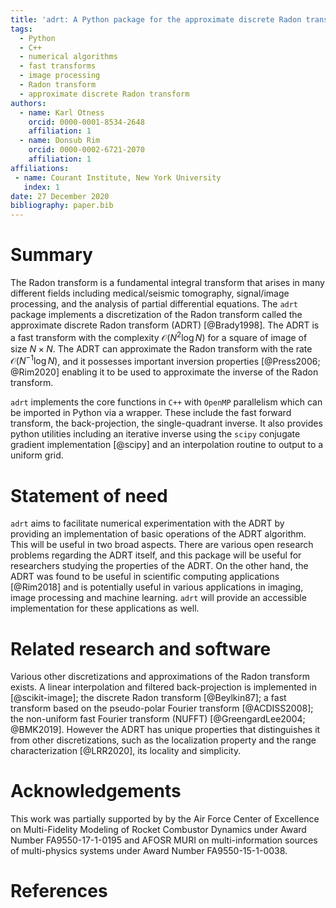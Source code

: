 ```yaml
---
title: 'adrt: A Python package for the approximate discrete Radon transform'
tags:
  - Python
  - C++
  - numerical algorithms
  - fast transforms
  - image processing
  - Radon transform
  - approximate discrete Radon transform
authors:
  - name: Karl Otness
    orcid: 0000-0001-8534-2648
    affiliation: 1
  - name: Donsub Rim
    orcid: 0000-0002-6721-2070
    affiliation: 1
affiliations:
 - name: Courant Institute, New York University
   index: 1
date: 27 December 2020
bibliography: paper.bib
---
```


# Summary

The Radon transform is a fundamental integral transform that arises in many
different fields including medical/seismic tomography, signal/image processing,
and the analysis of partial differential equations. The `adrt` package 
implements a discretization of the Radon transform called the approximate
discrete Radon transform (ADRT) [@Brady1998]. The ADRT is a fast transform with
the complexity $\mathcal{O}(N^2 \log N)$ for a square of image of size $N
\times N$. The ADRT can approximate the Radon transform with the rate
$\mathcal{O} (N^{-1} \log N)$, and it possesses important inversion properties
[@Press2006; @Rim2020] enabling it to be used to approximate the inverse of the
Radon transform.

`adrt` implements the core functions in `C++` with `OpenMP` parallelism which
can be imported in Python via a wrapper. These include the fast forward
transform, the back-projection, the single-quadrant inverse. It also provides
python utilities including an iterative inverse using the `scipy` conjugate
gradient implementation [@scipy] and an interpolation routine to output to a
uniform grid.

# Statement of need

`adrt` aims to facilitate numerical experimentation with the ADRT by providing
an implementation of basic operations of the ADRT algorithm. This will be
useful in two broad aspects. There are various open research problems regarding
the ADRT itself, and this package will be useful for researchers studying
the properties of the ADRT. On the other hand, the ADRT was found to be useful
in scientific computing applications [@Rim2018] and is potentially useful in
various applications in imaging, image processing and machine learning. `adrt`
will provide an accessible implementation for these applications as well.

# Related research and software

Various other discretizations and approximations of the Radon transform exists.
A linear interpolation and filtered back-projection is implemented in
[@scikit-image]; the discrete Radon transform [@Beylkin87]; a fast transform
based on the pseudo-polar Fourier transform [@ACDISS2008]; the non-uniform fast
Fourier transform (NUFFT) [@GreengardLee2004; @BMK2019]. However the ADRT has
unique properties that distinguishes it from other discretizations, such as the
localization property and the range characterization [@LRR2020], its locality
and simplicity.

# Acknowledgements

This work was partially supported by by the Air Force Center of Excellence on
Multi-Fidelity Modeling of Rocket Combustor Dynamics under Award Number
FA9550-17-1-0195 and AFOSR MURI on multi-information sources of multi-physics
systems under Award Number FA9550-15-1-0038.


# References
